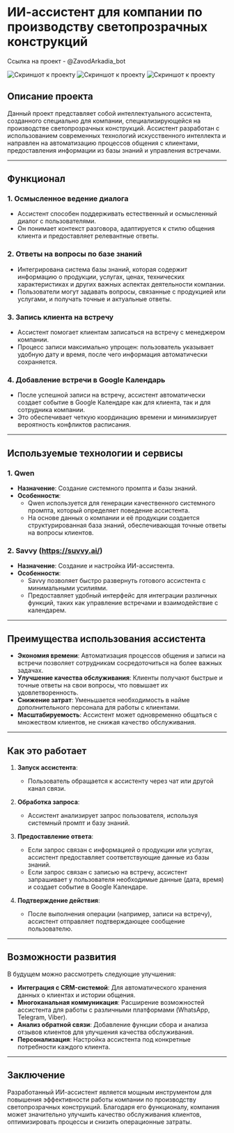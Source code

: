 # ИИ-ассистент для компании по производству светопрозрачных конструкций

Ссылка на проект - @ZavodArkadia_bot

![Скриншот к проекту](https://github.com/alexandra-vv/ai_assistent/blob/main/e953725780.jpg?raw=true)
![Скриншот к проекту](https://github.com/alexandra-vv/ai_assistent/blob/main/517a980629.jpg?raw=true)
![Скриншот к проекту](https://github.com/alexandra-vv/ai_assistent/blob/main/0a5c9489bd.jpg?raw=true)

## Описание проекта

Данный проект представляет собой интеллектуального ассистента, созданного специально для компании, специализирующейся на производстве светопрозрачных конструкций. Ассистент разработан с использованием современных технологий искусственного интеллекта и направлен на автоматизацию процессов общения с клиентами, предоставления информации из базы знаний и управления встречами.

---

## Функционал

### 1. **Осмысленное ведение диалога**
   - Ассистент способен поддерживать естественный и осмысленный диалог с пользователями.
   - Он понимает контекст разговора, адаптируется к стилю общения клиента и предоставляет релевантные ответы.

### 2. **Ответы на вопросы по базе знаний**
   - Интегрирована система базы знаний, которая содержит информацию о продукции, услугах, ценах, технических характеристиках и других важных аспектах деятельности компании.
   - Пользователи могут задавать вопросы, связанные с продукцией или услугами, и получать точные и актуальные ответы.

### 3. **Запись клиента на встречу**
   - Ассистент помогает клиентам записаться на встречу с менеджером компании.
   - Процесс записи максимально упрощен: пользователь указывает удобную дату и время, после чего информация автоматически сохраняется.

### 4. **Добавление встречи в Google Календарь**
   - После успешной записи на встречу, ассистент автоматически создает событие в Google Календаре как для клиента, так и для сотрудника компании.
   - Это обеспечивает четкую координацию времени и минимизирует вероятность конфликтов расписания.

---

## Используемые технологии и сервисы

### 1. **Qwen**
   - **Назначение**: Создание системного промпта и базы знаний.
   - **Особенности**:
     - Qwen используется для генерации качественного системного промпта, который определяет поведение ассистента.
     - На основе данных о компании и её продукции создается структурированная база знаний, обеспечивающая точные ответы на вопросы клиентов.

### 2. **Savvy (https://suvvy.ai/)**
   - **Назначение**: Создание и настройка ИИ-ассистента.
   - **Особенности**:
     - Savvy позволяет быстро развернуть готового ассистента с минимальными усилиями.
     - Предоставляет удобный интерфейс для интеграции различных функций, таких как управление встречами и взаимодействие с календарем.

---

## Преимущества использования ассистента

- **Экономия времени**: Автоматизация процессов общения и записи на встречи позволяет сотрудникам сосредоточиться на более важных задачах.
- **Улучшение качества обслуживания**: Клиенты получают быстрые и точные ответы на свои вопросы, что повышает их удовлетворенность.
- **Снижение затрат**: Уменьшается необходимость в найме дополнительного персонала для работы с клиентами.
- **Масштабируемость**: Ассистент может одновременно общаться с множеством клиентов, не снижая качество обслуживания.

---

## Как это работает

1. **Запуск ассистента**:
   - Пользователь обращается к ассистенту через чат или другой канал связи.
   
2. **Обработка запроса**:
   - Ассистент анализирует запрос пользователя, используя системный промпт и базу знаний.
   
3. **Предоставление ответа**:
   - Если запрос связан с информацией о продукции или услугах, ассистент предоставляет соответствующие данные из базы знаний.
   - Если запрос связан с записью на встречу, ассистент запрашивает у пользователя необходимые данные (дата, время) и создает событие в Google Календаре.

4. **Подтверждение действия**:
   - После выполнения операции (например, записи на встречу), ассистент отправляет подтверждающее сообщение пользователю.

---

## Возможности развития

В будущем можно рассмотреть следующие улучшения:
- **Интеграция с CRM-системой**: Для автоматического хранения данных о клиентах и истории общения.
- **Многоканальная коммуникация**: Расширение возможностей ассистента для работы с различными платформами (WhatsApp, Telegram, Viber).
- **Анализ обратной связи**: Добавление функции сбора и анализа отзывов клиентов для улучшения качества обслуживания.
- **Персонализация**: Настройка ассистента под конкретные потребности каждого клиента.

---

## Заключение

Разработанный ИИ-ассистент является мощным инструментом для повышения эффективности работы компании по производству светопрозрачных конструкций. Благодаря его функционалу, компания может значительно улучшить качество обслуживания клиентов, оптимизировать процессы и снизить операционные затраты.
